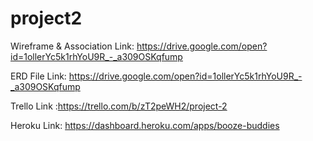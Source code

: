 # project2

Wireframe & Association Link: https://drive.google.com/open?id=1ollerYc5k1rhYoU9R_-_a309OSKqfump

ERD File Link: https://drive.google.com/open?id=1ollerYc5k1rhYoU9R_-_a309OSKqfump

Trello Link :https://trello.com/b/zT2peWH2/project-2

Heroku Link: https://dashboard.heroku.com/apps/booze-buddies

